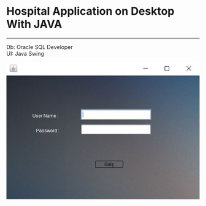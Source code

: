 # Hospital Application on Desktop With JAVA
---
Db: Oracle SQL Developer  
UI: Java Swing  

![alt text](https://github.com/ArifTarp/HospitalApplication/blob/master/screens%20shots/login_screen.JPG)
